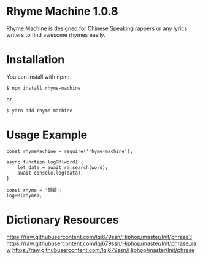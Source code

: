 # Rhyme Machine 1.0.8
Rhyme Machine is designed for Chinese Speaking rappers or any lyrics writers to find awesome rhymes easily. 

# Installation

You can install with npm: 
```
$ npm install rhyme-machine
```
or
```
$ yarn add rhyme-machine
```

# Usage Example 

```
const rhymeMachine = require('rhyme-machine');

async function logRM(word) {
	let data = await rm.search(word);
	await console.log(data);
}

const rhyme = '韻腳';
logRM(rhyme);
```

# Dictionary Resources

https://raw.githubusercontent.com/lqj679ssn/Hiphop/master/Init/phrase3
https://raw.githubusercontent.com/lqj679ssn/Hiphop/master/Init/phrase_raw
https://raw.githubusercontent.com/lqj679ssn/Hiphop/master/Init/phrase